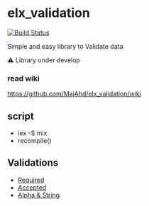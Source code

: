 # elx_validation
[![Build Status](https://www.travis-ci.com/MajAhd/elx_validation.svg?branch=main)](https://www.travis-ci.com/MajAhd/elx_validation)


Simple and easy library to Validate data

⚠️ Library under develop

### read wiki

https://github.com/MajAhd/elx_validation/wiki

## script 
- iex -S mix
- recompile()

## Validations
- [Required](https://github.com/MajAhd/elx_validation/wiki/Required)
- [Accepted](https://github.com/MajAhd/elx_validation/wiki/Accepted)
- [Alpha & String](https://github.com/MajAhd/elx_validation/wiki/Alpha-and-String)

